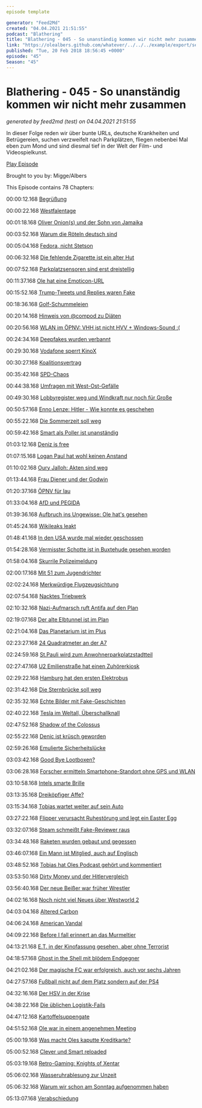 ```yaml
---
episode template

generator: "Feed2Md"
created: "04.04.2021 21:51:55"
podcast: "Blathering"
title: "Blathering - 045 - So unanständig kommen wir nicht mehr zusammen"
link: "https://olealbers.github.com/whatever/../../../example/export/seasons/3/2018/2/Blathering - 045 - So unanständig kommen wir nicht mehr zusammen.md"
published: "Tue, 20 Feb 2018 18:56:45 +0000"
episode: "45"
Season: "45"
---
```


# Blathering - 045 - So unanständig kommen wir nicht mehr zusammen
_generated by feed2md (test) on 04.04.2021 21:51:55_

In dieser Folge reden wir über bunte URLs, deutsche Krankheiten und Betrügereien, suchen verzweifelt nach Parkplätzen, fliegen nebenbei Mal eben zum Mond und sind diesmal tief in der Welt der Film- und Videospielkunst.

[Play Episode](https://www.blathering.de/podlove/file/420/s/feed/c/mp3/blathering_045.mp3)

Brought to you by: Migge/Albers

This Episode contains 78 Chapters:


00:00:12.168 [Begrüßung]()

00:00:22.168 [Westfalentage](https://de.wikipedia.org/wiki/Westfalentag#Umgangssprache)

00:01:18.168 [Oliver Onion(s) und der Sohn von Jamaika](https://www.spencer-hill.de/komponisten/oliver-onions/)

00:03:52.168 [Warum die Röteln deutsch sind](https://de.wikipedia.org/wiki/R%C3%B6teln#Geschichte)

00:05:04.168 [Fedora, nicht Stetson](https://de.wikipedia.org/wiki/Fedora_(Filzhut)#Vorkommen_in_der_Medienwelt)

00:06:32.168 [Die fehlende Zigarette ist ein alter Hut](http://www.zeit.de/2017/39/helmut-schmidt-zwei-euro-muenze-zigarette)

00:07:52.168 [Parkplatzsensoren sind erst dreistellig](https://www.computerbase.de/2018-01/deutsche-telekom-park-and-joy-nb-iot-hamburg/)

00:11:37.168 [Ole hat eine Emoticon-URL](http://blog.unicode.org/2018/02/unicode-emoji-110-characters-now-final.html)

00:15:52.168 [Trump-Tweets und Replies waren Fake](https://twitter.com/tagesschau/status/960982368038383617)

00:18:36.168 [Golf-Schummeleien](https://youtu.be/0F9TW8Z7lyw?t=3m10s)

00:20:14.168 [Hinweis von @compod zu Diäten](http://www.servat.unibe.ch/dfr/bv040296.html)

00:20:56.168 [WLAN im ÖPNV: VHH ist nicht HVV + Windows-Sound :(](https://vhhbus.de/serviceangebote/wlan-registrierung/)

00:24:34.168 [Deepfakes wurden verbannt](https://www.heise.de/newsticker/meldung/Fake-Porn-Pornhub-Twitter-Gfycat-und-mehr-verbannen-Deepfakes-3962100.html)

00:29:30.168 [Vodafone sperrt KinoX](https://www.heise.de/newsticker/meldung/Einstweilige-Verfuegung-Vodafone-muss-Kinox-to-sperren-3966023.html)

00:30:27.168 [Koalitionsvertrag](http://www.zeit.de/politik/deutschland/2018-02/fluechtlingspolitik-sprache-bedeutung-koalitionsvertrag-migration)

00:35:42.168 [SPD-Chaos](http://www.spiegel.de/politik/deutschland/spd-andrea-nahles-und-olaf-scholz-starten-groko-tour-mit-heimspiel-a-1194059.html)

00:44:38.168 [Umfragen mit West-Ost-Gefälle](http://www.wahlrecht.de/umfragen/landtage/index.htm)

00:49:30.168 [Lobbyregister weg und Windkraft nur noch für Große](http://www.spiegel.de/politik/deutschland/grosse-koalition-cdu-csu-und-spd-streichen-lobby-register-aus-koalitionsvertrag-a-1192680.html)

00:50:57.168 [Enno Lenze: Hitler - Wie konnte es geschehen](https://www.youtube.com/watch?v=Cj4wgVpQNrk)

00:55:22.168 [Die Sommerzeit soll weg](https://www.mdr.de/nachrichten/vermischtes/zeitumstellung-eu-prueft-fdp-will-abschaffung-sommerzeit-mez-100.html)

00:59:42.168 [Smart als Poller ist unanständig](http://www.rp-online.de/nrw/staedte/duesseldorf/anwohner-in-duesseldorf-oberkassel-haelt-mit-geparkten-smarts-einfahrt-frei-aid-1.7339873)

01:03:12.168 [Deniz is free](https://www.derwesten.de/region/ist-deniz-yuecel-ein-volksverhetzer-und-deutschenhasser-id213469199.html)

01:07:15.168 [Logan Paul hat wohl keinen Anstand](https://en.wikipedia.org/wiki/Logan_Paul)

01:10:02.168 [Oury Jalloh: Akten sind weg](http://www.taz.de/!5483843/)

01:13:44.168 [Frau Diener und der Godwin](http://www.titanic-magazin.de/heft/klassik/2003/februar/editorial/)

01:20:37.168 [ÖPNV für lau](https://de.wikipedia.org/wiki/Kostenfreier_Nahverkehr)

01:33:04.168 [AfD und PEGIDA](https://www.ndr.de/nachrichten/mecklenburg-vorpommern/AfD-und-Pegida-beschliessen-Zusammenarbeit,afd1604.html)

01:39:36.168 [Aufbruch ins Ungewisse: Ole hat's gesehen](http://www.ardmediathek.de/tv/FilmMittwoch-im-Ersten/Aufbruch-ins-Ungewisse/Das-Erste/Video?bcastId=10318946&documentId=49823526)

01:45:24.168 [Wikileaks leakt](https://t3n.de/news/leaks-wikileaks-julian-troll-951021/)

01:48:41.168 [In den USA wurde mal wieder geschossen](https://www.huffingtonpost.com/entry/donald-trump-thumbs-up-parkland-shooting_us_5a87dbf9e4b00bc49f4439e4)

01:54:28.168 [Vermisster Schotte ist in Buxtehude gesehen worden](https://www.ndr.de/nachrichten/hamburg/Vermisster-Schotte-Polizei-verfolgt-Hinweise,colgan110.html)

01:58:04.168 [Skurrile Polizeimeldung](https://www.presseportal.de/blaulicht/pm/6337/3864788)

02:00:17.168 [Mit 51 zum Jugendrichter](https://www.abendblatt.de/hamburg/article213335715/Polizei-verhaftet-Tatverdaechtigen-37-Jahre-nach-Verbrechen.html)

02:02:24.168 [Merkwürdige Flugzeugsichtung](https://www.flightradar24.com/data/flights/ew9030/#107219c7)

02:07:54.168 [Nacktes Triebwerk](https://www.aerotelegraph.com/boeing-777-verliert-verschalung-des-triebwerks)

02:10:32.168 [Nazi-Aufmarsch ruft Antifa auf den Plan](https://exif-recherche.org/?p=2129)

02:19:07.168 [Der alte Elbtunnel ist im Plan](http://www.hamburg.de/alter-elbtunnel/)

02:21:04.168 [Das Planetarium ist im Plus](http://www.planetarium-hamburg.de/)

02:23:27.168 [24 Quadratmeter an der A7](https://twitter.com/stammtischphilo/status/961964584428023808)

02:24:59.168 [St.Pauli wird zum Anwohnerparkplatzstadtteil](https://www.abendblatt.de/hamburg/article213421367/Parkplaetze-Wie-Anwohner-auf-St-Pauli-nun-bevorzugt-werden.html)

02:27:47.168 [U2 Emilienstraße hat einen Zuhörerkiosk](http://www.hamburg1.de/nachrichten/34606/Zuhoerer_Kiosk_am_Bahnsteig_Emilienstrasse.html)

02:29:22.168 [Hamburg hat den ersten Elektrobus](https://www.ndr.de/nachrichten/hamburg/Hochbahn-testet-Elektrobus-aus-Frankreich,elektrobus154.html)

02:31:42.168 [Die Sternbrücke soll weg](https://www.shz.de/regionales/hamburg/streit-um-sternbruecke-die-bahn-will-das-bauwerk-abreissen-id19004426.html)

02:35:32.168 [Echte Bilder mit Fake-Geschichten](https://www.comicsands.com/girl-with-pope-story-fake-2534678539.html)

02:40:22.168 [Tesla im Weltall, Überschallknall](https://www.youtube.com/watch?v=ImoQqNyRL8Y)

02:47:52.168 [Shadow of the Colossus](https://plus.google.com/+OleAlbers/posts/WaT1nwgxsiB)

02:55:22.168 [Denic ist krüsch geworden](https://www.denic.de/)

02:59:26.168 [Emulierte Sicherheitslücke](https://www.golem.de/news/starcraft-remastered-warum-blizzard-einen-buffer-overflow-emuliert-1802-132612.html)

03:03:42.168 [Good Bye Lootboxen?](https://plus.google.com/+OleAlbers/posts/Sn9fhTTmfma)

03:06:28.168 [Forscher ermitteln Smartphone-Standort ohne GPS und WLAN](http://www.zdnet.de/88325621/forscher-ermitteln-smartphone-standort-ohne-gps-und-wlan/)

03:10:58.168 [Intels smarte Brille](https://plus.google.com/+OleAlbers/posts/cdGzNhxZ3yC)

03:13:35.168 [Dreiköpfiger Affe?](https://twitter.com/stammtischphilo/status/961926676191072257)

03:15:34.168 [Tobias wartet weiter auf sein Auto](https://www.golem.de/news/hohe-nachfrage-elektroautos-kaum-zu-bekommen-1802-132649.html)

03:27:22.168 [Flipper verursacht Ruhestörung und legt ein Easter Egg](https://plus.google.com/+OleAlbers/posts/gB8SVvyUci1)

03:32:07.168 [Steam schmeißt Fake-Reviewer raus](http://winfuture.de/news,101956.html)

03:34:48.168 [Raketen wurden gebaut und gegessen](https://bricks.stackexchange.com/)

03:46:07.168 [Ein Mann ist Mitglied, auch auf Englisch](https://www.urbandictionary.com/define.php?term=Member)

03:48:52.168 [Tobias hat Oles Podcast gehört und kommentiert](http://www.nutflix.de/)

03:53:50.168 [Dirty Money und der Hitlervergleich](https://www.netflix.com/de/title/80118100)

03:56:40.168 [Der neue Beißer war früher Wrestler](https://de.wikipedia.org/wiki/Dave_Bautista)

04:02:16.168 [Noch nicht viel Neues über Westworld 2](https://www.kino.de/serie/westworld/news/westworld-staffel-2-neuer-trailer-enthuellt-startdatum.-wann-ist-es-in-deutschland-so-weit/)

04:03:04.168 [Altered Carbon](https://de.wikipedia.org/wiki/Altered_Carbon_%E2%80%93_Das_Unsterblichkeitsprogramm)

04:06:24.168 [American Vandal](http://www.sueddeutsche.de/medien/netflix-serie-ein-phallus-fuer-zwei-1.3670056)

04:09:22.168 [Before I fall erinnert an das Murmeltier](https://de.wikipedia.org/wiki/Wenn_du_stirbst,_zieht_dein_ganzes_Leben_an_dir_vorbei,_sagen_sie)

04:13:21.168 [E.T. in der Kinofassung gesehen, aber ohne Terrorist](https://de.wikipedia.org/wiki/E.T._%E2%80%93_Der_Au%C3%9Ferirdische#Neufassung)

04:18:57.168 [Ghost in the Shell mit blödem Endgegner](https://www.youtube.com/watch?v=jWrm3JBuPrc)

04:21:02.168 [Der magische FC war erfolgreich, auch vor sechs Jahren](https://www.stefangroenveld.de/2018/eine-nullnummer-der-besseren-sorte/)

04:27:57.168 [Fußball nicht auf dem Platz sondern auf der PS4](http://www.hfv.de/artikel/zweiter-hfv-esports-meister-kommt-vom-tus-berne/)

04:32:16.168 [Der HSV in der Krise](https://www.sport.de/news/ne3083631/hsv-fans-drohen-spielern---praesident-fordert-ruhe/)

04:38:22.168 [Die üblichen Logistik-Fails](https://www.dhl.de/de/privatkunden/pakete-versenden/angebot-online-frankierung.html)

04:47:12.168 [Kartoffelsuppengate](https://forum.frag-mutti.de/index.php?showtopic=22818)

04:51:52.168 [Ole war in einem angenehmen Meeting](https://www.grand-elysee.com/)

05:00:19.168 [Was macht Oles kaputte Kreditkarte?]()

05:00:52.168 [Clever und Smart reloaded](http://www.spiegel.de/kultur/literatur/clever-smart-sind-zurueck-umzingelt-von-idioten-a-1193623.html)

05:03:19.168 [Retro-Gaming: Knights of Xentar](https://de.wikipedia.org/wiki/Knights_of_Xentar)

05:06:02.168 [Wasseruhrablesung zur Unzeit]()

05:06:32.168 [Warum wir schon am Sonntag aufgenommen haben]()

05:13:07.168 [Verabschiedung]()


